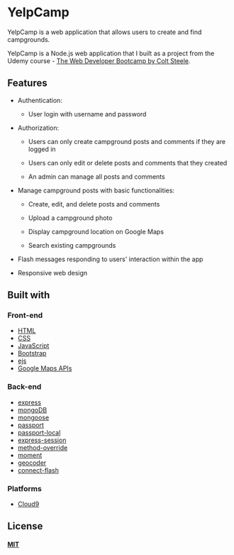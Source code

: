 # YelpCamp

YelpCamp is a web application that allows users to create and find campgrounds.

YelpCamp is a Node.js web application that I built as a project from the Udemy course - [The Web Developer Bootcamp by Colt Steele](https://www.udemy.com/the-web-developer-bootcamp/).

## Features

* Authentication:
  
  * User login with username and password

* Authorization:

  * Users can only create campground posts and comments if they are logged in

  * Users can only edit or delete posts and comments that they created

  * An admin can manage all posts and comments

* Manage campground posts with basic functionalities:

  * Create, edit, and delete posts and comments

  * Upload a campground photo

  * Display campground location on Google Maps
  
  * Search existing campgrounds

* Flash messages responding to users' interaction within the app

* Responsive web design

## Built with

### Front-end

* [HTML](https://developer.mozilla.org/en-US/docs/Web/HTML)
* [CSS](https://developer.mozilla.org/en-US/docs/Web/CSS)
* [JavaScript](https://developer.mozilla.org/en-US/docs/Web/JavaScript)
* [Bootstrap](http://getbootstrap.com/)
* [ejs](http://ejs.co/)
* [Google Maps APIs](https://developers.google.com/maps/)

### Back-end

* [express](https://expressjs.com/)
* [mongoDB](https://www.mongodb.com/)
* [mongoose](http://mongoosejs.com/)
* [passport](http://www.passportjs.org/)
* [passport-local](https://github.com/jaredhanson/passport-local)
* [express-session](https://github.com/expressjs/session)
* [method-override](https://github.com/expressjs/method-override)
* [moment](https://momentjs.com/)
* [geocoder](https://github.com/wyattdanger/geocoder)
* [connect-flash](https://github.com/jaredhanson/connect-flash)

### Platforms

* [Cloud9](https://aws.amazon.com/cloud9/?origin=c9io)
## License

#### [MIT](./LICENSE)

